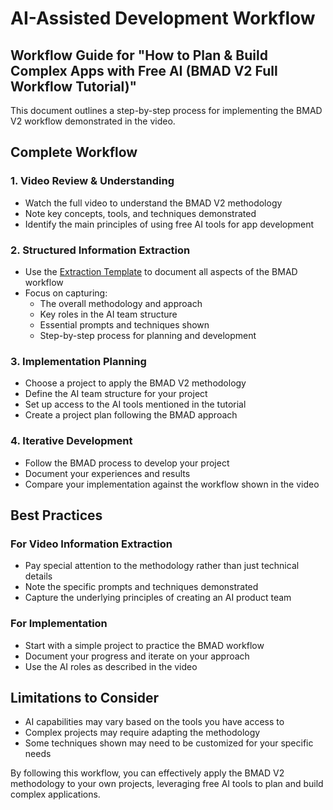 # AI-Assisted Development Workflow

## Workflow Guide for "How to Plan & Build Complex Apps with Free AI (BMAD V2 Full Workflow Tutorial)"

This document outlines a step-by-step process for implementing the BMAD V2 workflow demonstrated in the video.

## Complete Workflow

### 1. Video Review & Understanding
- Watch the full video to understand the BMAD V2 methodology
- Note key concepts, tools, and techniques demonstrated
- Identify the main principles of using free AI tools for app development

### 2. Structured Information Extraction
- Use the [Extraction Template](./extraction_template.md) to document all aspects of the BMAD workflow
- Focus on capturing:
  - The overall methodology and approach
  - Key roles in the AI team structure
  - Essential prompts and techniques shown
  - Step-by-step process for planning and development

### 3. Implementation Planning
- Choose a project to apply the BMAD V2 methodology
- Define the AI team structure for your project
- Set up access to the AI tools mentioned in the tutorial
- Create a project plan following the BMAD approach

### 4. Iterative Development
- Follow the BMAD process to develop your project
- Document your experiences and results
- Compare your implementation against the workflow shown in the video

## Best Practices

### For Video Information Extraction
- Pay special attention to the methodology rather than just technical details
- Note the specific prompts and techniques demonstrated
- Capture the underlying principles of creating an AI product team

### For Implementation
- Start with a simple project to practice the BMAD workflow
- Document your progress and iterate on your approach
- Use the AI roles as described in the video

## Limitations to Consider

- AI capabilities may vary based on the tools you have access to
- Complex projects may require adapting the methodology
- Some techniques shown may need to be customized for your specific needs

By following this workflow, you can effectively apply the BMAD V2 methodology to your own projects, leveraging free AI tools to plan and build complex applications.
